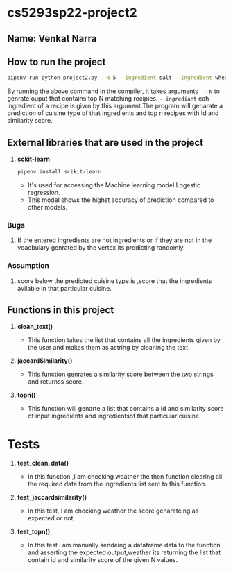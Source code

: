 # cs5293sp22-project2

## Name: Venkat Narra

## How to run the project

``` bash
pipenv run python project2.py --N 5 --ingredient salt --ingredient wheat --ingredient "vegetable oil" --ingredient water
```
By running the above command in the compiler, it takes arguments  ``` --N``` to genrate ouput that contains top N matching recipies. ```--ingrediant``` eah ingredient of a recipe is givrn by this argument.The program will genarate a prediction of cuisine type of that ingredients and top n recipes with Id and similarity score.


## External libraries that are used in the project

1. **sckit-learn**
    ```bash
    pipenv install scikit-learn
    ```
   - It's used for accessing the Machine learning model Logestic regression.
   - This model shows the highst accuracy of prediction compared to other models.
### Bugs
1. If the entered ingredients are not ingredients or if they are not in the voacbulary genrated by the vertex its predicting randomly.

### Assumption

1. score below the predicted cuisine type is ,score that the ingredients avilable in that particular cuisine.

## Functions in this project

1. **clean_text()**
    - This function takes the list that contains all the ingredients given by the user and makes them as astring by cleaning the text.

2. **jaccardSimilarity()**
    - This function genrates a similarity score between the two strings and returnss score.

3. **topn()**
    - This function will genarte a list that contains a Id and similarity score of input ingredients and ingredientsof that particular cuisine.

# Tests

1. **test_clean_data()**
    - In this function ,I am checking weather the then function clearing all the required data from the ingredients list sent to this  function.

2. **test_jaccardsimilarity()**
    - In this test, I am checking weather the score genarateing as expected or not.  

3. **test_topn()**
    - In this test i am manually sendeing a dataframe data to the function and asserting the expected output,weather its returning the list that contain id and similarity score of the given N values. 